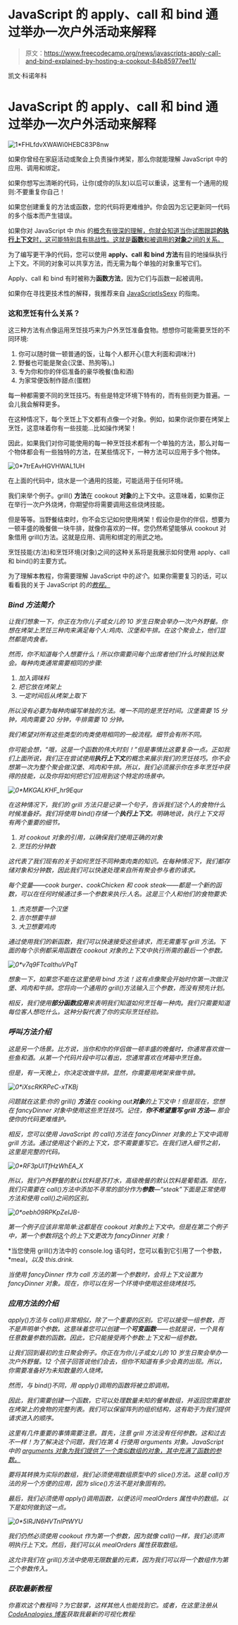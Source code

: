 # JavaScript 的 apply、call 和 bind 通过举办一次户外活动来解释

> 原文：<https://www.freecodecamp.org/news/javascripts-apply-call-and-bind-explained-by-hosting-a-cookout-84b85977ee11/>

凯文·科诺年科

# JavaScript 的 apply、call 和 bind 通过举办一次户外活动来解释

![1*FHLfdvXWAWi0HEBC83P8nw](img/8c5380c4d6256380c7d44809f79ae16e.png)

如果你曾经在家庭活动或聚会上负责操作烤架，那么你就能理解 JavaScript 中的应用、调用和绑定。

如果你想写出清晰的代码，让你(或你的队友)以后可以重读，这里有一个通用的规则:不要重复你自己！

如果您创建重复的方法或函数，您的代码将更难维护。你会因为忘记更新同一代码的多个版本而产生错误。

如果你对 JavaScript 中 *this* 的[概念有很深的理解，你就会知道当你试图跟踪**的执行上下文**时，这可能特别具有挑战性。这就是**函数**和被调用的**对象**之间的关系。](https://blog.codeanalogies.com/2018/03/12/javascripts-this-explained-by-starting-a-high-school-band/)

为了编写更干净的代码，您可以使用 **apply、call 和 bind 方法**有目的地操纵执行上下文。不同的对象可以共享方法，而无需为每个单独的对象重写它们。

Apply、call 和 bind 有时被称为**函数方法**，因为它们与函数一起被调用。

如果你在寻找更技术性的解释，我推荐来自 [JavaScriptIsSexy](http://javascriptissexy.com/javascript-apply-call-and-bind-methods-are-essential-for-javascript-professionals/) 的指南。

### 这和烹饪有什么关系？

这三种方法有点像运用烹饪技巧来为户外烹饪准备食物。想想你可能需要烹饪的不同环境:

1.  你可以随时做一顿普通的饭，让每个人都开心(意大利面和调味汁)
2.  野餐也可能是聚会(汉堡、热狗等)。)
3.  专为你和你的伴侣准备的豪华晚餐(鱼和酒)
4.  为家常便饭制作甜点(蛋糕)

每一种都需要不同的烹饪技巧。有些是特定环境下特有的，而有些则更为普遍。一会儿我会解释更多。

在这种情况下，每个烹饪上下文都有点像一个对象。例如，如果你说你要在烤架上烹饪，这意味着你有一些技能…比如操作烤架！

因此，如果我们对你可能使用的每一种烹饪技术都有一个单独的方法，那么对每一个物体都会有一些独特的方法，在某些情况下，一种方法可以应用于多个物体。

![0*7trEAvHGVHWAL1UH](img/0b9188d3a8fb62919b21380c6608fbbb.png)

在上面的代码中，烧水是一个通用的技能，可能适用于任何环境。

我们来举个例子。grill() **方法**在 cookout **对象**的上下文中。这意味着，如果你正在举行一次户外烧烤，你期望你将需要调用这些烧烤技能。

但是等等。当野餐结束时，你不会忘记如何使用烤架！假设你是你的伴侣，想要为一顿丰盛的晚餐做一块牛排，就像你喜欢的一样。您仍然希望能够从 cookout 对象借用 grill()方法。这就是应用、调用和绑定的用武之地。

烹饪技能(方法)和烹饪环境(对象)之间的这种关系将是我展示如何使用 apply、call 和 bind()的主要方式。

为了理解本教程，你需要理解 JavaScript 中的*这个*。如果你需要复习的话，可以看看我的关于 JavaScript 的*的[教程。](https://blog.codeanalogies.com/2018/03/12/javascripts-this-explained-by-starting-a-high-school-band/)*

### *Bind 方法简介*

*让我们想象一下，你正在为你儿子或女儿的 10 岁生日聚会举办一次户外野餐。你想在烤架上烹饪三种肉来满足每个人:鸡肉、汉堡和牛排。在这个聚会上，他们显然都是肉食者。*

*然而，你不知道每个人想要什么！所以你需要问每个出席者他们什么时候到达聚会。每种肉类通常需要相同的步骤:*

1.  *加入调味料*
2.  *把它放在烤架上*
3.  *一定时间后从烤架上取下*

*所以没有必要为每种肉编写单独的方法。唯一不同的是烹饪时间。汉堡需要 15 分钟，鸡肉需要 20 分钟，牛排需要 10 分钟。*

*我们希望对所有这些类型的肉类使用相同的一般流程。细节会有所不同。*

*你可能会想，“哦，这是一个函数的伟大时刻！”但是事情比这要复杂一点。正如我们上面所说，我们正在尝试使用**执行上下文**的概念来展示我们的烹饪技巧。你不会想第一次为整个聚会做汉堡、鸡肉和牛排。所以，我们必须展示你在多年烹饪中获得的技能，以及你将如何把它们应用到这个特定的场景中。*

*![0*MKGALKHF_hr9Equr](img/2b06b25d4f1522d569985e2cfe806635.png)*

*在这种情况下，我们的 grill 方法只是记录一个句子，告诉我们这个人的食物什么时候准备好。我们将使用 bind()存储一个**执行上下文**。明确地说，执行上下文将有两个重要的细节。*

1.  *对 *cookout* 对象的引用，以确保我们使用正确的对象*
2.  *烹饪的分钟数*

*这代表了我们现有的关于如何烹饪不同种类肉类的知识。在每种情况下，我们都存储对象和分钟数，因此我们可以快速处理来自所有聚会参与者的请求。*

*每个变量——cook burger、cookChicken 和 cook steak——都是一个新的函数，可以在任何时候通过多一个参数来执行:人名。这是三个人和他们的食物要求:*

1.  *杰克想要一个汉堡*
2.  *吉尔想要牛排*
3.  *大卫想要鸡肉*

*通过使用我们的新函数，我们可以快速接受这些请求，而无需重写 grill 方法。下面的每个示例都采用函数在 cookout 对象的上下文中执行所需的最后一个参数。*

*![0*v7q9FTcaIthuVPqT](img/597580455f35a9b2847f6cbde8a0a7c7.png)*

*想象一下，如果您不能在这里使用 bind 方法！这有点像聚会开始时你第一次做汉堡、鸡肉和牛排。您将向一个通用的 grill()方法输入三个参数，而没有预先计划。*

*相反，我们使用**部分函数应用**来表明我们知道如何烹饪每一种肉。我们只需要知道每位客人想吃什么。这种分裂代表了你的实际烹饪经验。*

### *呼叫方法介绍*

*这是另一个场景。比方说，当你和你的伴侣做一顿丰盛的晚餐时，你通常喜欢做一些鱼和酒。从第一个代码片段中可以看出，您通常喜欢在烤箱中烹饪鱼。*

*但是，有一天晚上，你决定改做牛排。显然，你需要用烤架来做牛排。*

*![0*iXscRKRPeC-xTKBj](img/53be49ffc868c3d38d789f6a5be32c97.png)*

*问题就在这里:你的 grill() **方法**在 cooking out**对象**的上下文中！但是现在，您想在 fancyDinner 对象中使用这些烹饪技巧。记住，**你不希望重写 grill 方法—** 那会使你的代码更难维护。*

*相反，您可以使用 JavaScript 的 call()方法在 *fancyDinner* 对象的上下文中调用 grill 方法。通过使用这个新的上下文，您不需要重写它。在我们进入细节之前，这里是完整的代码。*

*![0*RF3pUlTfHzWhEA_X](img/464faf0e45acf2c0e364fd8ee053c75e.png)*

*所以，我们户外野餐的默认饮料是苏打水，高级晚餐的默认饮料是葡萄酒。现在，我们只需要在 call()方法中添加不寻常的部分作为**参数**—“steak”下面是正常使用方法和使用 call()之间的区别。*

*![0*oebh09RPKpZeIJB-](img/ce3d44b7e315f0afea6e1d10677eaad6.png)*

*第一个例子应该非常简单:这都是在 cookout 对象的上下文中。但是在第二个例子中，第一个参数将*这个*的上下文更改为 *fancyDinner* 对象！*

*当您使用 grill()方法中的 console.log 语句时，您可以看到它引用了一个参数， *meal，*以及 *this.drink.**

*当使用 fancyDinner 作为 call 方法的第一个参数时，会将上下文设置为 fancyDinner 对象。现在，你可以在另一个环境中使用这些烧烤技巧。*

### *应用方法的介绍*

*apply()方法与 call()非常相似，除了一个重要的区别。它可以接受一组参数，而不是声明单个参数。这意味着您可以创建一个**可变函数**——也就是说，一个具有任意数量参数的函数。因此，它只能接受两个参数:上下文和一组参数。*

*让我们回到最初的生日聚会例子。你正在为你儿子或女儿的 10 岁生日聚会举办一次户外野餐。12 个孩子回答说他们会去，但你不知道有多少会真的出现。所以，你需要准备好为未知数量的人烧烤。*

*然而，与 bind()不同，用 apply()调用的函数将被立即调用。*

*因此，我们需要创建一个函数，它可以处理数量未知的餐单数组，并返回您需要放在烤架上的食物的完整列表。我们可以保留阵列的组织结构，这有助于为我们提供请求进入的顺序。*

*这里有几件重要的事情需要注意。首先，注意 grill 方法没有任何参数。这和过去不一样！为了解决这个问题，我们在第 4 行使用 arguments 对象。JavaScript 中的 [arguments 对象为我们提供了一个类似数组的对象，其中充满了函数的参数。](https://developer.mozilla.org/en-US/docs/Web/JavaScript/Reference/Functions/arguments)*

*要将其转换为实际的数组，我们必须使用数组原型中的 slice()方法。这是 call()方法的另一个方便的应用，因为 slice()方法不是对象固有的。*

*最后，我们必须使用 apply()调用函数，以便访问 mealOrders 属性中的数组。以下是如何做到这一点。*

*![0*5IRJN6HVTnIPtWYU](img/098fb8b6360b359cc8a9c3bcc31be540.png)*

*我们仍然必须使用 *cookout* 作为第一个参数，因为就像 call()一样，我们必须声明执行上下文。然后，我们可以从 mealOrders 属性获取数组。*

*这允许我们在 grill()方法中使用无限数量的元素，因为我们可以将一个数组作为第二个参数传入。*

### *获取最新教程*

*你喜欢这个教程吗？为它鼓掌，这样其他人也能找到它。或者，在这里注册从 [CodeAnalogies 博客](http://codeanalogies.com)获取我最新的可视化教程:*
